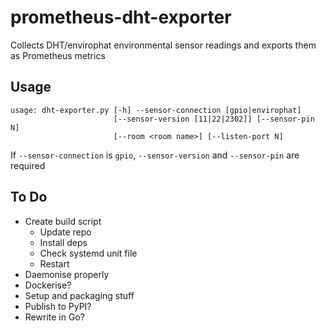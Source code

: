 prometheus-dht-exporter
================================================================================

Collects DHT/envirophat environmental sensor readings and exports them as Prometheus metrics

## Usage

```
usage: dht-exporter.py [-h] --sensor-connection [gpio|envirophat]
                       [--sensor-version [11|22|2302]] [--sensor-pin N]
                       [--room <room name>] [--listen-port N]
```

If `--sensor-connection` is `gpio`, `--sensor-version` and `--sensor-pin` are required

## To Do

- Create build script
    - Update repo
    - Install deps
    - Check systemd unit file
    - Restart
- Daemonise properly
- Dockerise?
- Setup and packaging stuff
- Publish to PyPI?
- Rewrite in Go?
